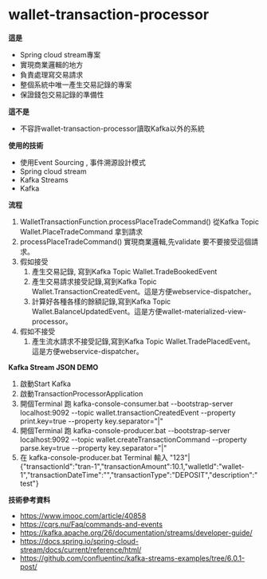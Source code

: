 # wallet-transaction-processor

**這是**
* Spring cloud stream專案
* 實現商業邏輯的地方
* 負責處理寫交易請求
* 整個系統中唯一產生交易記錄的專案  
* 保證錢包交易記錄的準備性

**這不是**
* 不容許wallet-transaction-processor讀取Kafka以外的系統

**使用的技術**
* 使用Event Sourcing , 事件溯源設計模式
* Spring cloud stream
* Kafka Streams 
* Kafka

**流程**
1. WalletTransactionFunction.processPlaceTradeCommand() 從Kafka Topic Wallet.PlaceTradeCommand 拿到請求
1. processPlaceTradeCommand() 實現商業邏輯,先validate 要不要接受這個請求。
1. 假如接受
    1. 產生交易記錄, 寫到Kafka Topic Wallet.TradeBookedEvent
    1. 產生交易請求接受記錄,寫到Kafka Topic Wallet.TransactionCreatedEvent。這是方便webservice-dispatcher。
    1. 計算好各種各樣的餘額記錄,寫到Kafka Topic Wallet.BalanceUpdatedEvent。這是方便wallet-materialized-view-processor。
1. 假如不接受
    1. 產生流水請求不接受記錄,寫到Kafka Topic Wallet.TradePlacedEvent。這是方便webservice-dispatcher。


**Kafka Stream JSON DEMO**
1. 啟動Start Kafka
1. 啟動TransactionProcessorApplication
1. 開個Terminal 跑 kafka-console-consumer.bat --bootstrap-server localhost:9092 --topic wallet.transactionCreatedEvent --property print.key=true --property key.separator="|"
1. 開個Terminal 跑 kafka-console-producer.bat --bootstrap-server localhost:9092 --topic wallet.createTransactionCommand --property parse.key=true --property key.separator="|"
1. 在 kafka-console-producer.bat Terminal 輸入  "123"|{"transactionId":"tran-1","transactionAmount":10.1,"walletId":"wallet-1","transactionDateTime":"","transactionType":"DEPOSIT","description":"test"}




**技術參考資料**
* https://www.imooc.com/article/40858
* https://cqrs.nu/Faq/commands-and-events
* https://kafka.apache.org/26/documentation/streams/developer-guide/
* https://docs.spring.io/spring-cloud-stream/docs/current/reference/html/
* https://github.com/confluentinc/kafka-streams-examples/tree/6.0.1-post/


